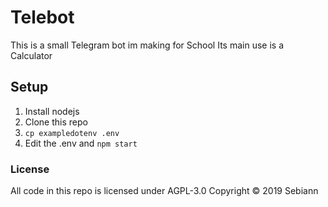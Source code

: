 # Telebot

This is a small Telegram bot im making for School
Its main use is a Calculator

## Setup

1. Install nodejs
2. Clone this repo
3. `cp exampledotenv .env`
4. Edit the .env and `npm start`

### License

All code in this repo is licensed under AGPL-3.0 Copyright © 2019 Sebiann
